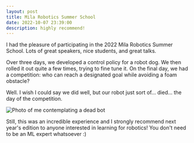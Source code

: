 ```yaml
---
layout: post
title: Mila Robotics Summer School
date: 2022-10-07 23:39:00
description: highly recommend!
---
```


I had the pleasure of participating in the 2022 Mila Robotics Summer School. Lots of great
speakers, nice students, and great talks.

Over three days, we developed a control policy for a robot dog. We then rolled it out quite a few times, trying to fine tune it.
On the final day, we had a competition: who can reach a designated goal while avoiding a foam obstacle?

Well. I wish I could say we did well, but our robot just sort of... died... the day of the competition.

![Photo of me contemplating a dead bot](./assets/img/mila_robot_summerschool/dead_bot.png)

Still, this was an incredible experience and I strongly recommend next year's edition to anyone interested in learning for robotics! 
You don't need to be an ML expert whatsoever :)